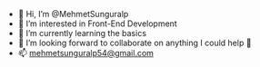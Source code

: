 - 👋 Hi, I’m @MehmetSunguralp
- 👀 I’m interested in Front-End Development
- 🌱 I’m currently learning the basics
- 💞️ I’m looking forward to collaborate on anything I could help 🤘
- 📫 mehmetsunguralp54@gmail.com

<!---
MehmetSunguralp/MehmetSunguralp is a ✨ special ✨ repository because its `README.md` (this file) appears on your GitHub profile.
You can click the Preview link to take a look at your changes.
--->
